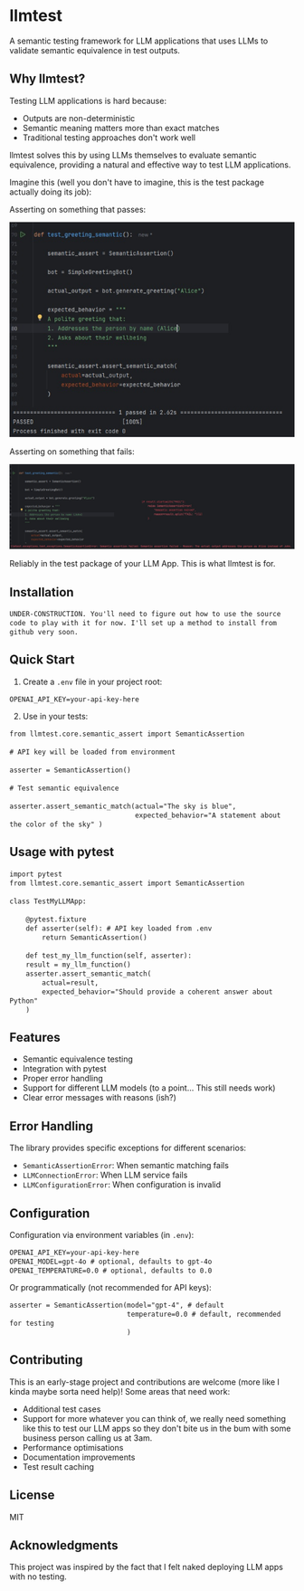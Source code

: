 # llmtest

A semantic testing framework for LLM applications that uses LLMs to validate semantic equivalence in test outputs.

## Why llmtest?

Testing LLM applications is hard because:
- Outputs are non-deterministic
- Semantic meaning matters more than exact matches
- Traditional testing approaches don't work well

llmtest solves this by using LLMs themselves to evaluate semantic equivalence, providing a natural and effective way to test LLM applications.

Imagine this (well you don't have to imagine, this is the test package actually doing its job):

Asserting on something that passes:

![test_pass.jpg](test_pass.jpg)

Asserting on something that fails:

![test_fail.jpg](test_fail.jpg)

Reliably in the test package of your LLM App. This is what llmtest is for.

## Installation

```
UNDER-CONSTRUCTION. You'll need to figure out how to use the source code to play with it for now. I'll set up a method to install from github very soon.
```


## Quick Start

1. Create a `.env` file in your project root:

```
OPENAI_API_KEY=your-api-key-here
```

2. Use in your tests:



```
from llmtest.core.semantic_assert import SemanticAssertion

# API key will be loaded from environment

asserter = SemanticAssertion()

# Test semantic equivalence

asserter.assert_semantic_match(actual="The sky is blue", 
                               expected_behavior="A statement about the color of the sky" )
```

## Usage with pytest

```
import pytest 
from llmtest.core.semantic_assert import SemanticAssertion

class TestMyLLMApp: 

    @pytest.fixture 
    def asserter(self): # API key loaded from .env 
        return SemanticAssertion()
        
    def test_my_llm_function(self, asserter):
    result = my_llm_function()
    asserter.assert_semantic_match(
        actual=result,
        expected_behavior="Should provide a coherent answer about Python"
    )

```

## Features

- Semantic equivalence testing
- Integration with pytest
- Proper error handling
- Support for different LLM models (to a point... This still needs work)
- Clear error messages with reasons (ish?)

## Error Handling

The library provides specific exceptions for different scenarios:
- `SemanticAssertionError`: When semantic matching fails
- `LLMConnectionError`: When LLM service fails
- `LLMConfigurationError`: When configuration is invalid

## Configuration

Configuration via environment variables (in `.env`):

```
OPENAI_API_KEY=your-api-key-here 
OPENAI_MODEL=gpt-4o # optional, defaults to gpt-4o 
OPENAI_TEMPERATURE=0.0 # optional, defaults to 0.0
```

Or programmatically (not recommended for API keys):

```
asserter = SemanticAssertion(model="gpt-4", # default 
                             temperature=0.0 # default, recommended for testing 
                             )
```

## Contributing

This is an early-stage project and contributions are welcome (more like I kinda maybe sorta need help)! Some areas that need work:
- Additional test cases
- Support for more whatever you can think of, we really need something like this to test our LLM apps so they don't bite us in the bum with some business person calling us at 3am.
- Performance optimisations
- Documentation improvements
- Test result caching

## License

MIT

## Acknowledgments

This project was inspired by the fact that I felt naked deploying LLM apps with no testing.